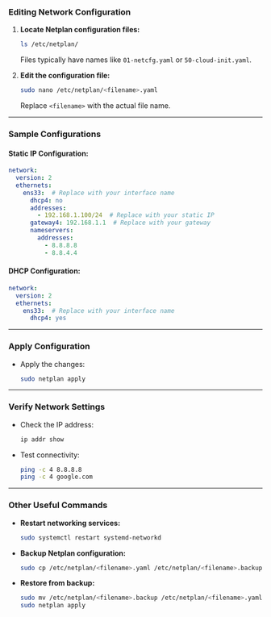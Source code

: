 ### **Editing Network Configuration**

1. **Locate Netplan configuration files:**
    
    ```bash
    ls /etc/netplan/
    ```
    
    Files typically have names like `01-netcfg.yaml` or `50-cloud-init.yaml`.
    
2. **Edit the configuration file:**
    
    ```bash
    sudo nano /etc/netplan/<filename>.yaml
    ```
    
    Replace `<filename>` with the actual file name.
    

---

### **Sample Configurations**

#### Static IP Configuration:

```yaml
network:
  version: 2
  ethernets:
    ens33:  # Replace with your interface name
      dhcp4: no
      addresses:
        - 192.168.1.100/24  # Replace with your static IP
      gateway4: 192.168.1.1  # Replace with your gateway
      nameservers:
        addresses:
          - 8.8.8.8
          - 8.8.4.4
```

#### DHCP Configuration:

```yaml
network:
  version: 2
  ethernets:
    ens33:  # Replace with your interface name
      dhcp4: yes
```

---

### **Apply Configuration**

- Apply the changes:
    
    ```bash
    sudo netplan apply
    ```
    

---

### **Verify Network Settings**

- Check the IP address:
    
    ```bash
    ip addr show
    ```
    
- Test connectivity:
    
    ```bash
    ping -c 4 8.8.8.8
    ping -c 4 google.com
    ```
    

---

### **Other Useful Commands**

- **Restart networking services:**
    
    ```bash
    sudo systemctl restart systemd-networkd
    ```
    
- **Backup Netplan configuration:**
    
    ```bash
    sudo cp /etc/netplan/<filename>.yaml /etc/netplan/<filename>.backup
    ```
    
- **Restore from backup:**
    
    ```bash
    sudo mv /etc/netplan/<filename>.backup /etc/netplan/<filename>.yaml
    sudo netplan apply
    ```
    